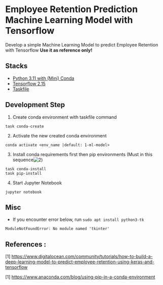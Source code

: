# Employee Retention Prediction Machine Learning Model with Tensorflow

Develop a simple Machine Learning Model to predict Employee Retention with Tensorflow
**Use it as reference only!**

## Stacks
* [Python 3.11 with (Mini) Conda](https://docs.conda.io/projects/miniconda/en/latest/)
* [Tensorflow 2.15](https://www.tensorflow.org/)
* [Taskfile](https://taskfile.dev/)

## Development Step
1. Create conda environment with taskfile command
```
task conda-create
```
2. Activate the new created conda environment
```
conda activate <env_name |default: 1-ml-model>
```
3. Install conda requirements first then pip environments (Must in this sequence![2](https://www.anaconda.com/blog/using-pip-in-a-conda-environment))
```
task conda-install
task pip-install
```
4. Start Jupyter Notebook
```
jupyter notebook
```

## Misc

* If you encounter error below, run `sudo apt install python3-tk`
```
ModuleNotFoundError: No module named 'tkinter'
```

## References : 
[1] https://www.digitalocean.com/community/tutorials/how-to-build-a-deep-learning-model-to-predict-employee-retention-using-keras-and-tensorflow

[1] https://www.anaconda.com/blog/using-pip-in-a-conda-environment

